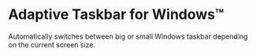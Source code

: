 # Adaptive Taskbar for Windows™
Automatically switches between big or small Windows taskbar depending on the current screen size.
